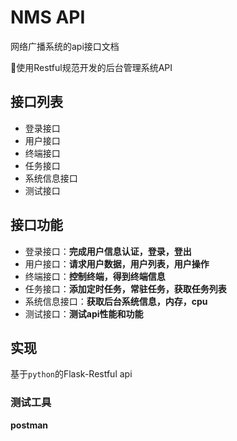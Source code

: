 # NMS API

网络广播系统的api接口文档

🔨使用Restful规范开发的后台管理系统API

## 接口列表

- <span class="api">登录接口</span>
- <span class="api">用户接口</span>
- <span class="api">终端接口</span>
- <span class="api">任务接口</span>
- <span class="api">系统信息接口</span>
- <span class="api">测试接口</span>

## 接口功能

- 登录接口：**完成用户信息认证，登录，登出**
- 用户接口：**请求用户数据，用户列表，用户操作**
- 终端接口：**控制终端，得到终端信息**
- 任务接口：**添加定时任务，常驻任务，获取任务列表**
- 系统信息接口：**获取后台系统信息，内存，cpu**
- 测试接口：**测试api性能和功能**

## 实现

基于`python`的Flask-Restful api

### 测试工具

**postman**

